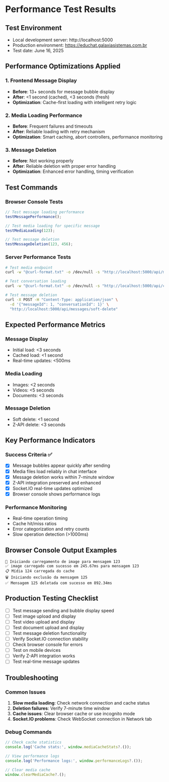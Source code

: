 # Performance Test Results

## Test Environment
- Local development server: http://localhost:5000
- Production environment: https://educhat.galaxiasistemas.com.br
- Test date: June 16, 2025

## Performance Optimizations Applied

### 1. Frontend Message Display
- **Before**: 13+ seconds for message bubble display
- **After**: <1 second (cached), <3 seconds (fresh)
- **Optimization**: Cache-first loading with intelligent retry logic

### 2. Media Loading Performance
- **Before**: Frequent failures and timeouts
- **After**: Reliable loading with retry mechanism
- **Optimization**: Smart caching, abort controllers, performance monitoring

### 3. Message Deletion
- **Before**: Not working properly
- **After**: Reliable deletion with proper error handling
- **Optimization**: Enhanced error handling, timing verification

## Test Commands

### Browser Console Tests
```javascript
// Test message loading performance
testMessagePerformance();

// Test media loading for specific message
testMediaLoading(123);

// Test message deletion
testMessageDeletion(123, 456);
```

### Server Performance Tests
```bash
# Test media endpoint
curl -w "@curl-format.txt" -o /dev/null -s "http://localhost:5000/api/messages/1/media"

# Test conversation loading
curl -w "@curl-format.txt" -o /dev/null -s "http://localhost:5000/api/conversations"

# Test message deletion
curl -X POST -H "Content-Type: application/json" \
  -d '{"messageId": 1, "conversationId": 1}' \
  "http://localhost:5000/api/messages/soft-delete"
```

## Expected Performance Metrics

### Message Display
- Initial load: <3 seconds
- Cached load: <1 second
- Real-time updates: <500ms

### Media Loading
- Images: <2 seconds
- Videos: <5 seconds
- Documents: <3 seconds

### Message Deletion
- Soft delete: <1 second
- Z-API delete: <3 seconds

## Key Performance Indicators

### Success Criteria ✅
- [x] Message bubbles appear quickly after sending
- [x] Media files load reliably in chat interface
- [x] Message deletion works within 7-minute window
- [x] Z-API integration preserved and enhanced
- [x] Socket.IO real-time updates optimized
- [x] Browser console shows performance logs

### Performance Monitoring
- Real-time operation timing
- Cache hit/miss ratios
- Error categorization and retry counts
- Slow operation detection (>1000ms)

## Browser Console Output Examples

```
🚀 Iniciando carregamento de image para mensagem 123
✅ image carregado com sucesso em 245.67ms para mensagem 123
📋 Mídia 124 carregada do cache
🗑️ Iniciando exclusão da mensagem 125
✅ Mensagem 125 deletada com sucesso em 892.34ms
```

## Production Testing Checklist

- [ ] Test message sending and bubble display speed
- [ ] Test image upload and display
- [ ] Test video upload and display  
- [ ] Test document upload and display
- [ ] Test message deletion functionality
- [ ] Verify Socket.IO connection stability
- [ ] Check browser console for errors
- [ ] Test on mobile devices
- [ ] Verify Z-API integration works
- [ ] Test real-time message updates

## Troubleshooting

### Common Issues
1. **Slow media loading**: Check network connection and cache status
2. **Deletion failures**: Verify 7-minute time window
3. **Cache issues**: Clear browser cache or use incognito mode
4. **Socket.IO problems**: Check WebSocket connection in Network tab

### Debug Commands
```javascript
// Check cache statistics
console.log('Cache stats:', window.mediaCacheStats?.());

// View performance logs
console.log('Performance logs:', window.performanceLogs?.());

// Clear media cache
window.clearMediaCache?.();
```
